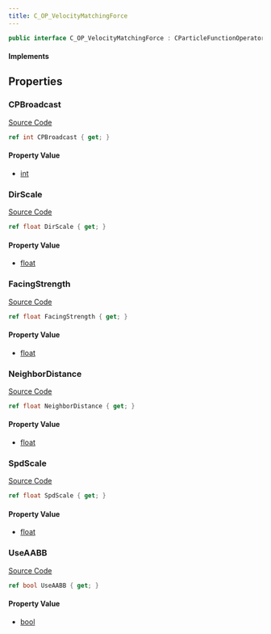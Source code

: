 ```yaml
---
title: C_OP_VelocityMatchingForce
---
```


```csharp
public interface C_OP_VelocityMatchingForce : CParticleFunctionOperator, CParticleFunction, ISchemaClass<CParticleFunction>, ISchemaClass<CParticleFunctionOperator>, ISchemaClass<C_OP_VelocityMatchingForce>, ISchemaField, ISchemaClass, INativeHandle
```

#### Implements

## Properties

### CPBroadcast

[Source Code](https://github.com/swiftly-solution/swiftlys2/blob/main/managed/src/SwiftlyS2.Generated/Schemas/Interfaces/C_OP_VelocityMatchingForce.cs#L27)

```csharp
ref int CPBroadcast { get; }
```

#### Property Value

- [int](https://learn.microsoft.com/dotnet/api/system.int32)

### DirScale

[Source Code](https://github.com/swiftly-solution/swiftlys2/blob/main/managed/src/SwiftlyS2.Generated/Schemas/Interfaces/C_OP_VelocityMatchingForce.cs#L17)

```csharp
ref float DirScale { get; }
```

#### Property Value

- [float](https://learn.microsoft.com/dotnet/api/system.single)

### FacingStrength

[Source Code](https://github.com/swiftly-solution/swiftlys2/blob/main/managed/src/SwiftlyS2.Generated/Schemas/Interfaces/C_OP_VelocityMatchingForce.cs#L23)

```csharp
ref float FacingStrength { get; }
```

#### Property Value

- [float](https://learn.microsoft.com/dotnet/api/system.single)

### NeighborDistance

[Source Code](https://github.com/swiftly-solution/swiftlys2/blob/main/managed/src/SwiftlyS2.Generated/Schemas/Interfaces/C_OP_VelocityMatchingForce.cs#L21)

```csharp
ref float NeighborDistance { get; }
```

#### Property Value

- [float](https://learn.microsoft.com/dotnet/api/system.single)

### SpdScale

[Source Code](https://github.com/swiftly-solution/swiftlys2/blob/main/managed/src/SwiftlyS2.Generated/Schemas/Interfaces/C_OP_VelocityMatchingForce.cs#L19)

```csharp
ref float SpdScale { get; }
```

#### Property Value

- [float](https://learn.microsoft.com/dotnet/api/system.single)

### UseAABB

[Source Code](https://github.com/swiftly-solution/swiftlys2/blob/main/managed/src/SwiftlyS2.Generated/Schemas/Interfaces/C_OP_VelocityMatchingForce.cs#L25)

```csharp
ref bool UseAABB { get; }
```

#### Property Value

- [bool](https://learn.microsoft.com/dotnet/api/system.boolean)


